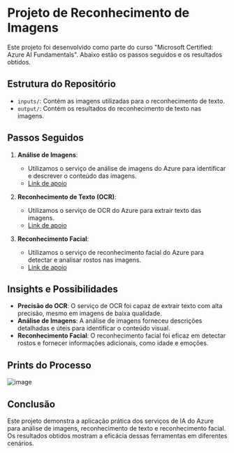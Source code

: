 # Projeto de Reconhecimento de Imagens

Este projeto foi desenvolvido como parte do curso "Microsoft Certified: Azure AI Fundamentals". Abaixo estão os passos seguidos e os resultados obtidos.

## Estrutura do Repositório

- `inputs/`: Contém as imagens utilizadas para o reconhecimento de texto.
- `output/`: Contém os resultados do reconhecimento de texto nas imagens.

## Passos Seguidos

1. **Análise de Imagens**:
   - Utilizamos o serviço de análise de imagens do Azure para identificar e descrever o conteúdo das imagens.
   - [Link de apoio](https://microsoftlearning.github.io/mslearn-ai-fundamentals/Instructions/Labs/03-image-analysis.html)

2. **Reconhecimento de Texto (OCR)**:
   - Utilizamos o serviço de OCR do Azure para extrair texto das imagens.
   - [Link de apoio](https://microsoftlearning.github.io/mslearn-ai-fundamentals/Instructions/Labs/05-ocr.html)

3. **Reconhecimento Facial**:
   - Utilizamos o serviço de reconhecimento facial do Azure para detectar e analisar rostos nas imagens.
   - [Link de apoio](https://microsoftlearning.github.io/mslearn-ai-fundamentals/Instructions/Labs/04-face.html)

## Insights e Possibilidades

- **Precisão do OCR**: O serviço de OCR foi capaz de extrair texto com alta precisão, mesmo em imagens de baixa qualidade.
- **Análise de Imagens**: A análise de imagens forneceu descrições detalhadas e úteis para identificar o conteúdo visual.
- **Reconhecimento Facial**: O reconhecimento facial foi eficaz em detectar rostos e fornecer informações adicionais, como idade e emoções.

## Prints do Processo

![image](https://github.com/user-attachments/assets/911938d7-5123-4459-828a-c7fabbc71619)


## Conclusão

Este projeto demonstra a aplicação prática dos serviços de IA do Azure para análise de imagens, reconhecimento de texto e reconhecimento facial. Os resultados obtidos mostram a eficácia dessas ferramentas em diferentes cenários.
